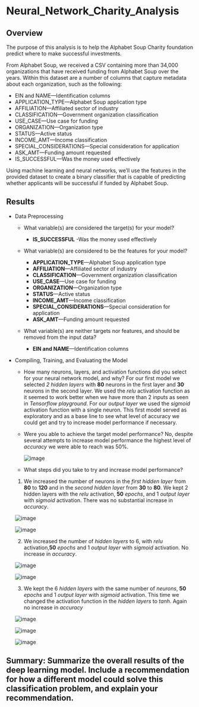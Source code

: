 # Neural_Network_Charity_Analysis

## Overview
The purpose of this analysis is to help the  Alphabet Soup Charity foundation predict where to make successful investments.

From Alphabet Soup, we received a CSV containing more than 34,000 organizations that have received funding from Alphabet Soup over the years. Within this dataset are a number of columns that capture metadata about each organization, such as the following:

- EIN and NAME—Identification columns
- APPLICATION_TYPE—Alphabet Soup application type
- AFFILIATION—Affiliated sector of industry
- CLASSIFICATION—Government organization classification
- USE_CASE—Use case for funding
- ORGANIZATION—Organization type
- STATUS—Active status
- INCOME_AMT—Income classification
- SPECIAL_CONSIDERATIONS—Special consideration for application
- ASK_AMT—Funding amount requested
- IS_SUCCESSFUL—Was the money used effectively

Using machine learning and neural networks, we’ll use the features in the provided dataset to create a binary classifier that is capable of predicting whether applicants will be successful if funded by Alphabet Soup.

## Results

- Data Preprocessing
  - What variable(s) are considered the target(s) for your model?
    - **IS_SUCCESSFUL** -Was the money used effectively
  
  - What variable(s) are considered to be the features for your model?
      - **APPLICATION_TYPE**—Alphabet Soup application type
      - **AFFILIATION**—Affiliated sector of industry
      - **CLASSIFICATION**—Government organization classification
      - **USE_CASE**—Use case for funding
      - **ORGANIZATION**—Organization type
      - **STATUS**—Active status
      - **INCOME_AMT**—Income classification
      - **SPECIAL_CONSIDERATIONS**—Special consideration for application
      - **ASK_AMT**—Funding amount requested
  
  - What variable(s) are neither targets nor features, and should be removed from the input data?
    - **EIN and NAME**—Identification columns
  
- Compiling, Training, and Evaluating the Model
  - How many neurons, layers, and activation functions did you select for your neural network model, and why?
  For our first model we selected *2 hidden layers* with **80** neurons in the first layer and **30** neurons in the second layer. We used the *relu* activation function as it seemed to work better when we have more than 2 inputs as seen in *Tensorflow playground*. For our *output layer* we used the *sigmoid* activation function with a single neuron. This first model served as exploratory and as a base line to see what level of accuracy we could get and try to increase model performance if necessary. 
  
  - Were you able to achieve the target model performance?
    No, despite several attempts to increase model performance the highest level of *accuracy* we were able to reach was 50%.
    
    ![image](https://user-images.githubusercontent.com/104289098/189546239-c924231e-2638-4033-b460-ff17b7cb6bd3.png)

    
  - What steps did you take to try and increase model performance?
  1. We increased the number of neurons in the *first hidden layer* from **80** to **120** and in the *second hidden layer* from **30** to **80**. We kept 2 hidden layers with the *relu* activation, **50** *epochs*, and 1 *output layer* with *sigmoid* activation. There was no substantial increase in *accuracy*.
  
  ![image](https://user-images.githubusercontent.com/104289098/189546396-6b2f656c-59ba-495e-aca9-01cdd00c8185.png)
  
  ![image](https://user-images.githubusercontent.com/104289098/189547239-1665ed0f-aecf-4a14-a8f9-f2dde1c9d859.png)

  2. We increased the number of *hidden layers* to 6, with *relu* activation,**50** *epochs* and 1 *output layer* with *sigmoid* activation. No increase in *accuracy*.
  
  ![image](https://user-images.githubusercontent.com/104289098/189546438-9fd507db-a162-4a65-a2d9-e0d4616ccd76.png)
  
  ![image](https://user-images.githubusercontent.com/104289098/189547264-1340d0b6-feea-4f5c-959f-48ff2c71ce4e.png)
 
  3. We kept the 6 *hidden layers* with the same number of *neurons*, **50** *epochs* and 1 *output layer* with *sigmoid* activation. This time we changed the activation function in the *hidden layers* to *tanh*. Again no increase in *accuracy*

  ![image](https://user-images.githubusercontent.com/104289098/189546784-e953c406-0164-4dbd-af1c-24f6485d819d.png)

  ![image](https://user-images.githubusercontent.com/104289098/189546567-a970afeb-07cb-4b0a-a975-6e14b4313b65.png)
  
  ![image](https://user-images.githubusercontent.com/104289098/189547300-763a9d99-86de-4c35-b8ca-8af47061a115.png)


## Summary: Summarize the overall results of the deep learning model. Include a recommendation for how a different model could solve this classification problem, and explain your recommendation.
